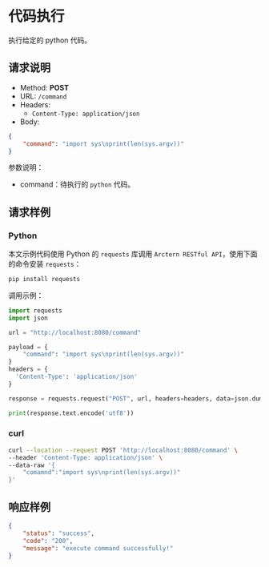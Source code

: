 # 代码执行

执行给定的 python 代码。

## 请求说明

- Method: **POST**
- URL: `/command`
- Headers:
    - `Content-Type: application/json`
- Body:
```json
{
    "command": "import sys\nprint(len(sys.argv))"
}
```

参数说明：

- command：待执行的 `python` 代码。

## 请求样例

### Python

本文示例代码使用 Python 的 `requests` 库调用 `Arctern RESTful API`，使用下面的命令安装 `requests`：

```bash
pip install requests
```

调用示例：

```python
import requests
import json

url = "http://localhost:8080/command"

payload = {
    "command": "import sys\nprint(len(sys.argv))"
}
headers = {
  'Content-Type': 'application/json'
}

response = requests.request("POST", url, headers=headers, data=json.dumps(payload))

print(response.text.encode('utf8'))
```

### curl

```bash
curl --location --request POST 'http://localhost:8080/command' \
--header 'Content-Type: application/json' \
--data-raw '{
	"comamnd":"import sys\nprint(len(sys.argv))"
}'
```

## 响应样例

```json
{
    "status": "success",
    "code": "200",
    "message": "execute command successfully!"
}
```
